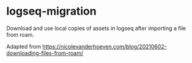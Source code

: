 # logseq-migration

Download and use local copies of assets in logseq after importing a file from roam.

Adapted from https://nicolevanderhoeven.com/blog/20210602-downloading-files-from-roam/

